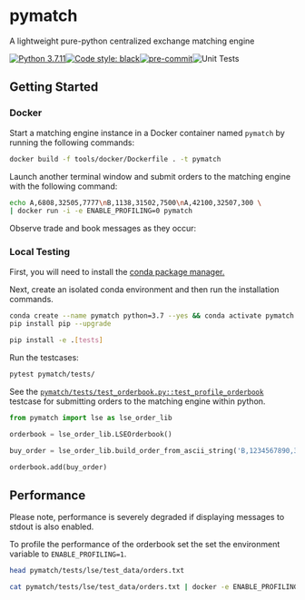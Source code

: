 # pymatch

A lightweight pure-python centralized exchange matching engine

[![Python 3.7.11](https://img.shields.io/badge/python-3.7.11-blue.svg)](https://www.python.org/downloads/release/python-369/)[![Code style: black](https://img.shields.io/badge/code%20style-black-000000.svg)](https://github.com/psf/black)[![pre-commit](https://img.shields.io/badge/pre--commit-enabled-brightgreen?logo=pre-commit&logoColor=white)](https://github.com/pre-commit/pre-commit)![Unit Tests](https://github.com/nmatare/pymatch/actions/workflows/unit.yaml/badge.svg)


## Getting Started

### Docker

Start a matching engine instance in a Docker container named `pymatch` by
running the following commands:

```sh
docker build -f tools/docker/Dockerfile . -t pymatch
```

Launch another terminal window and submit orders to the matching engine with
the following command:

```sh
echo A,6808,32505,7777\nB,1138,31502,7500\nA,42100,32507,300 \
| docker run -i -e ENABLE_PROFILING=0 pymatch
```

Observe trade and book messages as they occur:

### Local Testing

First, you will need to install the [conda package manager.](https://docs.conda.io/projects/conda/en/latest/user-guide/install/linux.html#install-linux-silent)

Next, create an isolated conda environment and then run the installation commands.

```sh
conda create --name pymatch python=3.7 --yes && conda activate pymatch
pip install pip --upgrade

pip install -e .[tests]
```

Run the testcases:

```sh
pytest pymatch/tests/
```

See the [`pymatch/tests/test_orderbook.py::test_profile_orderbook`](pymatch/tests/test_orderbook.py) testcase for submitting orders to the matching engine within python.

```python
from pymatch import lse as lse_order_lib

orderbook = lse_order_lib.LSEOrderbook()

buy_order = lse_order_lib.build_order_from_ascii_string('B,1234567890,32503,1234567890')

orderbook.add(buy_order)
```

## Performance

Please note, performance is severely degraded if displaying messages to stdout is also enabled.

To profile the performance of the orderbook set the set the environment variable to `ENABLE_PROFILING=1`.

```sh
head pymatch/tests/lse/test_data/orders.txt

cat pymatch/tests/lse/test_data/orders.txt | docker -e ENABLE_PROFILING=1 run pymatch
```
